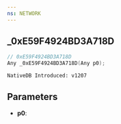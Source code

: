```yaml
---
ns: NETWORK
---
```

## _0xE59F4924BD3A718D

```c
// 0xE59F4924BD3A718D
Any _0xE59F4924BD3A718D(Any p0);
```

```
NativeDB Introduced: v1207
```

## Parameters
* **p0**:
